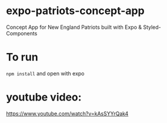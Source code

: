 # expo-patriots-concept-app
Concept App for New England Patriots built with Expo &amp; Styled-Components

# To run
`npm install`
and open with expo

# youtube video:

https://www.youtube.com/watch?v=kAsSYYrQak4



